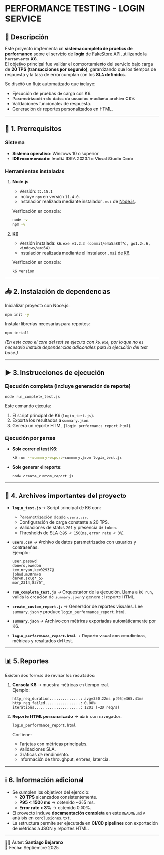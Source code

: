 # PERFORMANCE TESTING - LOGIN SERVICE

## 📌 Descripción
Este proyecto implementa un **sistema completo de pruebas de performance** sobre el servicio de **login** de [FakeStore API](https://fakestoreapi.com/), utilizando la herramienta **K6**.  
El objetivo principal fue validar el comportamiento del servicio bajo carga de **20 TPS (transacciones por segundo)**, garantizando que los tiempos de respuesta y la tasa de error cumplan con los **SLA definidos**.

Se diseñó un flujo automatizado que incluye:
- Ejecución de pruebas de carga con K6.
- Parametrización de datos de usuarios mediante archivo CSV.
- Validaciones funcionales de respuesta.
- Generación de reportes personalizados en HTML.

---

## 🔧 1. Prerrequisitos

### Sistema
- **Sistema operativo**: Windows 10 o superior  
- **IDE recomendado**: IntelliJ IDEA 2023.1 o Visual Studio Code  

### Herramientas instaladas
1. **Node.js**  
   - Versión: `22.15.1`  
   - Incluye `npm` en versión `11.4.0`.  
   - Instalación realizada mediante instalador `.msi` de [Node.js](https://nodejs.org/).

   Verificación en consola:  
   ```bash
   node -v
   npm -v
   ```

2. **K6**  
   - Versión instalada: `k6.exe v1.2.3 (commit/e4a5a88f7c, go1.24.6, windows/amd64)`  
   - Instalación realizada mediante el instalador `.msi` de [K6](https://k6.io/docs/getting-started/installation/).

   Verificación en consola:  
   ```bash
   k6 version
   ```

---

## 📥 2. Instalación de dependencias

Inicializar proyecto con Node.js:

```bash
npm init -y
```

Instalar librerías necesarias para reportes:

```bash
npm install
```

*(En este caso el core del test se ejecuta con `k6.exe`, por lo que no es necesario instalar dependencias adicionales para la ejecución del test base.)*

---

## ▶️ 3. Instrucciones de ejecución

### Ejecución completa (incluye generación de reporte)
```bash
node run_complete_test.js
```

Este comando ejecuta:
1. El script principal de K6 (`login_test.js`).
2. Exporta los resultados a `summary.json`.
3. Genera un reporte HTML (`login_performance_report.html`).

### Ejecución por partes
- **Solo correr el test K6**:
  ```bash
  k6 run --summary-export=summary.json login_test.js
  ```
- **Solo generar el reporte**:
  ```bash
  node create_custom_report.js
  ```

---

## 📂 4. Archivos importantes del proyecto

- **`login_test.js`** → Script principal de K6 con:
  - Parametrización desde `users.csv`.
  - Configuración de carga constante a 20 TPS.
  - Validaciones de status `201` y presencia de `token`.
  - Thresholds de SLA (`p95 < 1500ms`, `error rate < 3%`).

- **`users.csv`** → Archivo de datos parametrizados con usuarios y contraseñas.  
  Ejemplo:
  ```csv
  user,passwd
  donero,ewedon
  kevinryan,kev02937@
  johnd,m38rmF$
  derek,jklg*_56
  mor_2314,83r5^_
  ```

- **`run_complete_test.js`** → Orquestador de la ejecución. Llama a `k6 run`, valida la creación de `summary.json` y genera el reporte HTML.

- **`create_custom_report.js`** → Generador de reportes visuales. Lee `summary.json` y produce `login_performance_report.html`.

- **`summary.json`** → Archivo con métricas exportadas automáticamente por K6.

- **`login_performance_report.html`** → Reporte visual con estadísticas, métricas y resultados del test.

---

## 📊 5. Reportes

Existen dos formas de revisar los resultados:

1. **Consola K6** → muestra métricas en tiempo real.  
   Ejemplo:
   ```
   http_req_duration..............: avg=350.22ms p(95)=365.41ms
   http_req_failed................: 0.00%
   iterations.....................: 1201 (≈20 req/s)
   ```

2. **Reporte HTML personalizado** → abrir con navegador:
   ```
   login_performance_report.html
   ```
   Contiene:
   - Tarjetas con métricas principales.
   - Validaciones SLA.
   - Gráficas de rendimiento.
   - Información de throughput, errores, latencia.

---

## ℹ️ 6. Información adicional

- Se cumplen los objetivos del ejercicio:
  - **20 TPS** alcanzados consistentemente.
  - **P95 < 1500 ms** → obtenido ~365 ms.
  - **Error rate < 3%** → obtenido 0.00%.
- El proyecto incluye **documentación completa** en este `README.md` y análisis en `conclusiones.txt`.
- La estructura permite ser ejecutada en **CI/CD pipelines** con exportación de métricas a JSON y reportes HTML.


---

👨‍💻 Autor: **Santiago Bejarano**  
📅 Fecha: Septiembre 2025